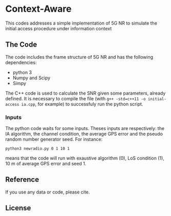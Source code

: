 # Context-Aware

This codes addresses a simple implementation of 5G NR to simulate the initial access procedure under information context

## The Code
The code includes the frame structure of 5G NR and has the following dependencies:
* python 3
* Numpy and Scipy
* Simpy

The C++ code is used to calculate the SNR given some parameters, already defined. It is necessary to compile the file (with `g++ -std=c++11 -o initial-access ia.cpp`, for example) to successfuly run the python script.

### Inputs

The python code waits for some inputs. Theses inputs are respectively: the IA algorithm, the channel condition, the average GPS error and the pseudo random number generator seed. For instance:

```
python3 newradio.py 0 1 10 1
```
means that the code will run with exaustive algorithm (0), LoS condition (1), 10 m of average GPS error and seed 1.

## Reference

If you use any data or code, please cite.

## License
